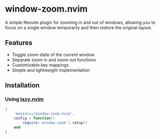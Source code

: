# window-zoom.nvim

A simple Neovim plugin for zooming in and out of windows, allowing you to focus on a single window temporarily and then restore the original layout.

## Features

- Toggle zoom state of the current window
- Separate zoom in and zoom out functions
- Customizable key mappings
- Simple and lightweight implementation

## Installation

### Using [lazy.nvim](https://github.com/folke/lazy.nvim)

```lua
{
    'mouzaisi/window-zoom.nvim',
    config = function()
        require('window-zoom').setup()
    end
}
